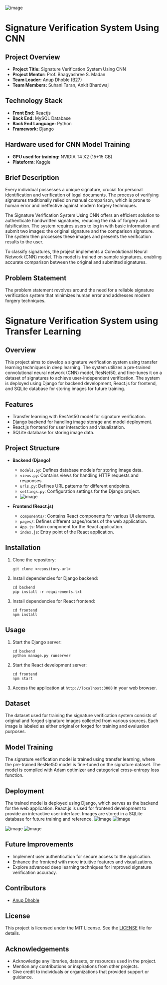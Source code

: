 ![image](https://github.com/anupdhoble/6thSemProject_SignatureVerification/assets/83175840/0f5f491e-b98c-4d11-95a4-5d346918c0da)

# Signature Verification System Using CNN

## Project Overview

- **Project Title:** Signature Verification System Using CNN
- **Project Mentor:** Prof. Bhagyashree S. Madan
- **Team Leader:** Anup Dhoble (B27)
- **Team Members:** Suhani Taran, Ankit Bhardwaj

## Technology Stack

- **Front End:** Reactjs
- **Back End:** MySQL Database
- **Back End Language:** Python
- **Framework:** Django
  
## Hardware used for CNN Model Training
- **GPU used for training:** NVIDIA T4 X2 (15+15 GB)
- **Plateform:** Kaggle

## Brief Description

Every individual possesses a unique signature, crucial for personal identification and verification of legal documents. The process of verifying signatures traditionally relied on manual comparison, which is prone to human error and ineffective against modern forgery techniques.

The Signature Verification System Using CNN offers an efficient solution to authenticate handwritten signatures, reducing the risk of forgery and falsification. The system requires users to log in with basic information and submit two images: the original signature and the comparison signature. The system then processes these images and presents the verification results to the user.

To classify signatures, the project implements a Convolutional Neural Network (CNN) model. This model is trained on sample signatures, enabling accurate comparison between the original and submitted signatures.

## Problem Statement

The problem statement revolves around the need for a reliable signature verification system that minimizes human error and addresses modern forgery techniques.

# Signature Verification System using Transfer Learning

## Overview
This project aims to develop a signature verification system using transfer learning techniques in deep learning. The system utilizes a pre-trained convolutional neural network (CNN) model, ResNet50, and fine-tunes it on a dataset of signatures to achieve user-independent verification. The system is deployed using Django for backend development, React.js for frontend, and SQLite database for storing images for future training.

## Features
- Transfer learning with ResNet50 model for signature verification.
- Django backend for handling image storage and model deployment.
- React.js frontend for user interaction and visualization.
- SQLite database for storing image data.

## Project Structure
- **Backend (Django)**
  - `models.py`: Defines database models for storing image data.
  - `views.py`: Contains views for handling HTTP requests and responses.
  - `urls.py`: Defines URL patterns for different endpoints.
  - `settings.py`: Configuration settings for the Django project.
  - ![image](https://github.com/anupdhoble/6thSemProject_SignatureVerification/assets/83175840/0261573a-90a5-4732-a872-2691f18a6098)

  
- **Frontend (React.js)**
  - `components/`: Contains React components for various UI elements.
  - `pages/`: Defines different pages/routes of the web application.
  - `App.js`: Main component for the React application.
  - `index.js`: Entry point of the React application.

## Installation
1. Clone the repository:
   ```
   git clone <repository-url>
   ```
2. Install dependencies for Django backend:
   ```
   cd backend
   pip install -r requirements.txt
   ```
3. Install dependencies for React frontend:
   ```
   cd frontend
   npm install
   ```

## Usage
1. Start the Django server:
   ```
   cd backend
   python manage.py runserver
   ```
2. Start the React development server:
   ```
   cd frontend
   npm start
   ```
3. Access the application at `http://localhost:3000` in your web browser.

## Dataset
The dataset used for training the signature verification system consists of original and forged signature images collected from various sources. Each image is labeled as either original or forged for training and evaluation purposes.

## Model Training
The signature verification model is trained using transfer learning, where the pre-trained ResNet50 model is fine-tuned on the signature dataset. The model is compiled with Adam optimizer and categorical cross-entropy loss function.

## Deployment
The trained model is deployed using Django, which serves as the backend for the web application. React.js is used for frontend development to provide an interactive user interface. Images are stored in a SQLite database for future training and reference.
![image](https://github.com/anupdhoble/6thSemProject_SignatureVerification/assets/83175840/c2df184a-13b8-4d32-9883-c432492a950a)
![image](https://github.com/anupdhoble/6thSemProject_SignatureVerification/assets/83175840/90372802-ca01-47e7-8e4c-650d1af25292)

![image](https://github.com/anupdhoble/6thSemProject_SignatureVerification/assets/83175840/834999f2-7b9e-4159-a35d-ca5dd012c7a2)
![image](https://github.com/anupdhoble/6thSemProject_SignatureVerification/assets/83175840/a4781fb7-a69f-40f9-b925-d17de3c1c535)


## Future Improvements
- Implement user authentication for secure access to the application.
- Enhance the frontend with more intuitive features and visualizations.
- Explore advanced deep learning techniques for improved signature verification accuracy.

## Contributors
- [Anup Dhoble](https://github.com/anupdhoble)

## License
This project is licensed under the MIT License. See the [LICENSE](./LICENSE) file for details.

## Acknowledgements
- Acknowledge any libraries, datasets, or resources used in the project.
- Mention any contributions or inspirations from other projects.
- Give credit to individuals or organizations that provided support or guidance.

